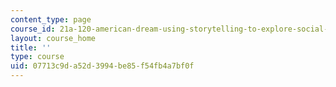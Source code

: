 ```yaml
---
content_type: page
course_id: 21a-120-american-dream-using-storytelling-to-explore-social-class-in-the-united-states-spring-2018
layout: course_home
title: ''
type: course
uid: 07713c9d-a52d-3994-be85-f54fb4a7bf0f
---
```

